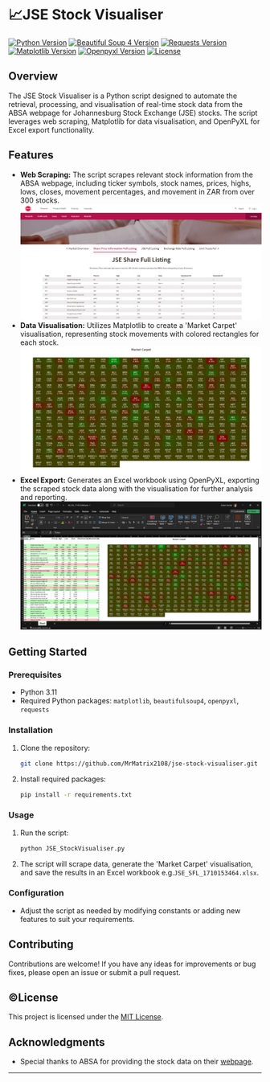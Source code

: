 # 📈JSE Stock Visualiser
[![Python Version](https://img.shields.io/badge/Python-3.11-yellow.svg)](https://www.python.org/downloads/)
[![Beautiful Soup 4 Version](https://img.shields.io/badge/Beautiful%20Soup%204-4.12.3-blue.svg)](https://pypi.org/project/beautifulsoup4/)
[![Requests Version](https://img.shields.io/badge/Requests-2.31.0-purple.svg)](https://pypi.org/project/requests/)
[![Matplotlib Version](https://img.shields.io/badge/Matplotlib-3.8.3-red.svg)](https://pypi.org/project/matplotlib/)
[![Openpyxl Version](https://img.shields.io/badge/Openpyxl-3.1.2-green.svg)](https://pypi.org/project/openpyxl/)
[![License](https://img.shields.io/badge/License-MIT-darkblue.svg)](https://opensource.org/licenses/MIT)

## Overview

The JSE Stock Visualiser is a Python script designed to automate the retrieval, processing, and visualisation of real-time stock data from the ABSA webpage for Johannesburg Stock Exchange (JSE) stocks.
The script leverages web scraping, Matplotlib for data visualisation, and OpenPyXL for Excel export functionality.

## Features

- **Web Scraping:** The script scrapes relevant stock information from the ABSA webpage, including ticker symbols, stock names, prices, highs, lows, closes, movement percentages, and movement in ZAR from over 300 stocks.  
![ABSA Webpage](ABSA_JSE_SFL.png)   
- **Data Visualisation:** Utilizes Matplotlib to create a 'Market Carpet' visualisation, representing stock movements with colored rectangles for each stock.  
![Market Carpet](MarketCarpet_1710153464.png)  
- **Excel Export:** Generates an Excel workbook using OpenPyXL, exporting the scraped stock data along with the visualisation for further analysis and reporting.  
![Excel Workbook](Workbook.png)  

## Getting Started

### Prerequisites

- Python 3.11
- Required Python packages: `matplotlib`, `beautifulsoup4`, `openpyxl`, `requests`

### Installation

1. Clone the repository:

   ```bash
   git clone https://github.com/MrMatrix2108/jse-stock-visualiser.git
   ```

2. Install required packages:

   ```bash
   pip install -r requirements.txt
   ```

### Usage

1. Run the script:

   ```bash
   python JSE_StockVisualiser.py
   ```

2. The script will scrape data, generate the 'Market Carpet' visualisation, and save the results in an Excel workbook e.g.`JSE_SFL_1710153464.xlsx`.

### Configuration

- Adjust the script as needed by modifying constants or adding new features to suit your requirements.

## Contributing

Contributions are welcome! If you have any ideas for improvements or bug fixes, please open an issue or submit a pull request.

## ©️License

This project is licensed under the [MIT License](LICENSE).

## Acknowledgments

- Special thanks to ABSA for providing the stock data on their [webpage](https://www.absa.co.za/indices/share-information/).

---
